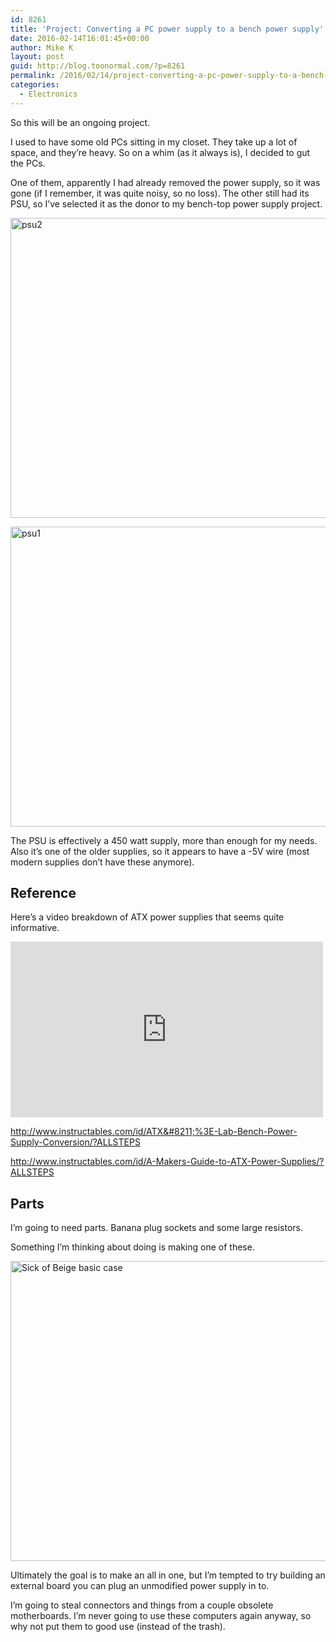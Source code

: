 ```yaml
---
id: 8261
title: 'Project: Converting a PC power supply to a bench power supply'
date: 2016-02-14T16:01:45+00:00
author: Mike K
layout: post
guid: http://blog.toonormal.com/?p=8261
permalink: /2016/02/14/project-converting-a-pc-power-supply-to-a-bench-power-supply/
categories:
  - Electronics
---
```

So this will be an ongoing project.

I used to have some old PCs sitting in my closet. They take up a lot of space, and they&#8217;re heavy. So on a whim (as it always is), I decided to gut the PCs.

One of them, apparently I had already removed the power supply, so it was gone (if I remember, it was quite noisy, so no loss). The other still had its PSU, so I&#8217;ve selected it as the donor to my bench-top power supply project.

<a href="http://blog.toonormal.com/wp-content/uploads/2016/02/psu2.jpg" rel="attachment wp-att-8262"><img src="http://blog.toonormal.com/wp-content/uploads/2016/02/psu2-640x480.jpg" alt="psu2" width="640" height="480" class="aligncenter size-large wp-image-8262" srcset="http://blog.toonormal.com/wp-content/uploads/2016/02/psu2-640x480.jpg 640w, http://blog.toonormal.com/wp-content/uploads/2016/02/psu2-450x338.jpg 450w, http://blog.toonormal.com/wp-content/uploads/2016/02/psu2.jpg 849w" sizes="(max-width: 640px) 100vw, 640px" /></a>

<a href="http://blog.toonormal.com/wp-content/uploads/2016/02/psu1.jpg" rel="attachment wp-att-8263"><img src="http://blog.toonormal.com/wp-content/uploads/2016/02/psu1-640x480.jpg" alt="psu1" width="640" height="480" class="aligncenter size-large wp-image-8263" srcset="http://blog.toonormal.com/wp-content/uploads/2016/02/psu1-640x480.jpg 640w, http://blog.toonormal.com/wp-content/uploads/2016/02/psu1-450x338.jpg 450w, http://blog.toonormal.com/wp-content/uploads/2016/02/psu1.jpg 849w" sizes="(max-width: 640px) 100vw, 640px" /></a>

The PSU is effectively a 450 watt supply, more than enough for my needs. Also it&#8217;s one of the older supplies, so it appears to have a -5V wire (most modern supplies don&#8217;t have these anymore).

## Reference

Here&#8217;s a video breakdown of ATX power supplies that seems quite informative.

<iframe width="500" height="281" src="https://www.youtube.com/embed/z2oSFpKh_Uw?feature=oembed" frameborder="0" allowfullscreen></iframe>

http://www.instructables.com/id/ATX&#8211;%3E-Lab-Bench-Power-Supply-Conversion/?ALLSTEPS

http://www.instructables.com/id/A-Makers-Guide-to-ATX-Power-Supplies/?ALLSTEPS

## Parts

I&#8217;m going to need parts. Banana plug sockets and some large resistors.

Something I&#8217;m thinking about doing is making one of these.

<a href="http://blog.toonormal.com/wp-content/uploads/2016/02/Sick-of-Beige-basic-case.jpg" rel="attachment wp-att-8167"><img src="http://blog.toonormal.com/wp-content/uploads/2016/02/Sick-of-Beige-basic-case-640x480.jpg" alt="Sick of Beige basic case" width="640" height="480" class="aligncenter size-large wp-image-8167" srcset="http://blog.toonormal.com/wp-content/uploads/2016/02/Sick-of-Beige-basic-case-640x480.jpg 640w, http://blog.toonormal.com/wp-content/uploads/2016/02/Sick-of-Beige-basic-case-450x338.jpg 450w, http://blog.toonormal.com/wp-content/uploads/2016/02/Sick-of-Beige-basic-case.jpg 700w" sizes="(max-width: 640px) 100vw, 640px" /></a>

Ultimately the goal is to make an all in one, but I&#8217;m tempted to try building an external board you can plug an unmodified power supply in to.

I&#8217;m going to steal connectors and things from a couple obsolete motherboards. I&#8217;m never going to use these computers again anyway, so why not put them to good use (instead of the trash).
